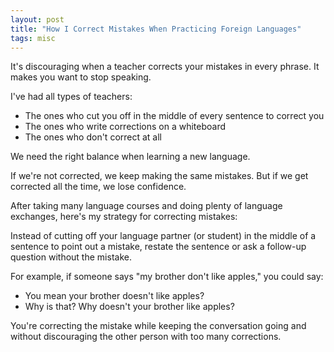 ```yaml
---
layout: post
title: "How I Correct Mistakes When Practicing Foreign Languages"
tags: misc
---
```


It's discouraging when a teacher corrects your mistakes in every phrase. It makes you want to stop speaking.

I've had all types of teachers:
* The ones who cut you off in the middle of every sentence to correct you
* The ones who write corrections on a whiteboard
* The ones who don't correct at all

We need the right balance when learning a new language.

If we're not corrected, we keep making the same mistakes. But if we get corrected all the time, we lose confidence.

After taking many language courses and doing plenty of language exchanges, here's my strategy for correcting mistakes:

Instead of cutting off your language partner (or student) in the middle of a sentence to point out a mistake, restate the sentence or ask a follow-up question without the mistake.

For example, if someone says "my brother don't like apples," you could say:

* You mean your brother doesn't like apples?
* Why is that? Why doesn't your brother like apples?

You're correcting the mistake while keeping the conversation going and without discouraging the other person with too many corrections.

